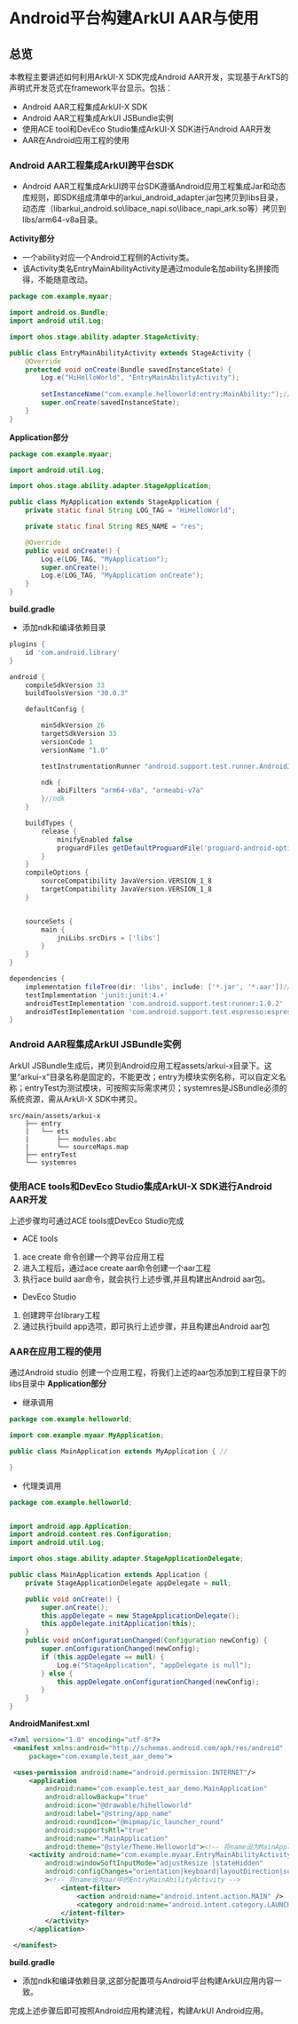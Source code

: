 # Android平台构建ArkUI AAR与使用

## 总览
本教程主要讲述如何利用ArkUI-X SDK完成Android AAR开发，实现基于ArkTS的声明式开发范式在framework平台显示。包括：

* Android AAR工程集成ArkUI-X SDK
* Android AAR工程集成ArkUI JSBundle实例
* 使用ACE tool和DevEco Studio集成ArkUI-X SDK进行Android AAR开发
* AAR在Android应用工程的使用
### Android AAR工程集成ArkUI跨平台SDK
* Android AAR工程集成ArkUI跨平台SDK遵循Android应用工程集成Jar和动态库规则，即SDK组成清单中的arkui_android_adapter.jar包拷贝到libs目录，动态库（libarkui_android.so\libace_napi.so\libace_napi_ark.so等）拷贝到libs/arm64-v8a目录。

**Activity部分**
* 一个ability对应一个Android工程侧的Activity类。
* 该Activity类名EntryMainAbilityActivity是通过module名加ability名拼接而得，不能随意改动。
```java
package com.example.myaar;

import android.os.Bundle;
import android.util.Log;

import ohos.stage.ability.adapter.StageActivity;

public class EntryMainAbilityActivity extends StageActivity {
    @Override
    protected void onCreate(Bundle savedInstanceState) {
        Log.e("HiHelloWorld", "EntryMainAbilityActivity");
        
        setInstanceName("com.example.helloworld:entry:MainAbility:");// ArkUI JSBundle在应用工程assets/js中存放的目录名（即模块实例名）。
        super.onCreate(savedInstanceState);
    }
}
```
**Application部分**
``` java
package com.example.myaar;

import android.util.Log;

import ohos.stage.ability.adapter.StageApplication;

public class MyApplication extends StageApplication {
    private static final String LOG_TAG = "HiHelloWorld";

    private static final String RES_NAME = "res";

    @Override
    public void onCreate() {
        Log.e(LOG_TAG, "MyApplication");
        super.onCreate();
        Log.e(LOG_TAG, "MyApplication onCreate");
    }
}
```
**build.gradle**
*  添加ndk和编译依赖目录
```gradle
plugins {
    id 'com.android.library'
}

android {
    compileSdkVersion 33
    buildToolsVersion "30.0.3"

    defaultConfig {

        minSdkVersion 26
        targetSdkVersion 33
        versionCode 1
        versionName "1.0"

        testInstrumentationRunner "android.support.test.runner.AndroidJUnitRunner"

        ndk {
            abiFilters "arm64-v8a", "armeabi-v7a"
        }//ndk
    }

    buildTypes {
        release {
            minifyEnabled false
            proguardFiles getDefaultProguardFile('proguard-android-optimize.txt'), 'proguard-rules.pro'
        }
    }
    compileOptions {
        sourceCompatibility JavaVersion.VERSION_1_8
        targetCompatibility JavaVersion.VERSION_1_8
    }


    sourceSets {
        main {
            jniLibs.srcDirs = ['libs']
        }
    }
}

dependencies {
    implementation fileTree(dir: 'libs', include: ['*.jar', '*.aar'])//编译依赖目录
    testImplementation 'junit:junit:4.+'
    androidTestImplementation 'com.android.support.test:runner:1.0.2'
    androidTestImplementation 'com.android.support.test.espresso:espresso-core:3.0.2'
}

```
### Android AAR程集成ArkUI JSBundle实例
ArkUI JSBundle生成后，拷贝到Android应用工程assets/arkui-x目录下。这里“arkui-x”目录名称是固定的，不能更改；entry为模块实例名称，可以自定义名称；entryTest为测试模块，可按照实际需求拷贝；systemres是JSBundle必须的系统资源，需从ArkUI-X SDK中拷贝。

```
src/main/assets/arkui-x
    ├── entry
    |   └── ets
    |       ├── modules.abc
    |       └── sourceMaps.map
    ├── entryTest
    └── systemres
```

### 使用ACE tools和DevEco Studio集成ArkUI-X SDK进行Android AAR开发
上述步骤均可通过ACE tools或DevEco Studio完成
* ACE tools
1. ace create 命令创建一个跨平台应用工程
2. 进入工程后，通过ace create aar命令创建一个aar工程
3. 执行ace build aar命令，就会执行上述步骤,并且构建出Android aar包。
* DevEco Studio
1. 创建跨平台library工程
2. 通过执行build app选项，即可执行上述步骤，并且构建出Android aar包
### AAR在应用工程的使用

通过Android studio 创建一个应用工程，将我们上述的aar包添加到工程目录下的libs目录中
**Application部分**
* 继承调用
```java
package com.example.helloworld;

import com.example.myaar.MyApplication;

public class MainApplication extends MyApplication { //

}
```
* 代理类调用
```java
package com.example.helloworld;


import android.app.Application;
import android.content.res.Configuration;
import android.util.Log;

import ohos.stage.ability.adapter.StageApplicationDelegate;

public class MainApplication extends Application {
    private StageApplicationDelegate appDelegate = null;

    public void onCreate() {
        super.onCreate();
        this.appDelegate = new StageApplicationDelegate();
        this.appDelegate.initApplication(this);
    }
    public void onConfigurationChanged(Configuration newConfig) {
        super.onConfigurationChanged(newConfig);
        if (this.appDelegate == null) {
            Log.e("StageApplication", "appDelegate is null");
        } else {
            this.appDelegate.onConfigurationChanged(newConfig);
        }
    }
}
```
**AndroidManifest.xml**
```xml
<?xml version="1.0" encoding="utf-8"?>
 <manifest xmlns:android="http://schemas.android.com/apk/res/android"
     package="com.example.test_aar_demo">

 <uses-permission android:name="android.permission.INTERNET"/>
     <application
         android:name="com.example.test_aar_demo.MainApplication"
         android:allowBackup="true"
         android:icon="@drawable/hihelloworld"
         android:label="@string/app_name"
         android:roundIcon="@mipmap/ic_launcher_round"
         android:supportsRtl="true"
         android:name=".MainApplication"
         android:theme="@style/Theme.Helloworld"><!-- 将name设为MainApplication-->
     <activity android:name="com.example.myaar.EntryMainAbilityActivity" 
         android:windowSoftInputMode="adjustResize |stateHidden"
         android:configChanges="orientation|keyboard|layoutDirection|screenSize|uiMode|smallestScreenSize"
         ><!-- 将name设为aar中的EntryMainAbilityActivity -->
             <intent-filter>
                 <action android:name="android.intent.action.MAIN" />
                 <category android:name="android.intent.category.LAUNCHER" />
             </intent-filter>
         </activity>
     </application>

 </manifest>
```
**build.gradle**
* 添加ndk和编译依赖目录,这部分配置项与Android平台构建ArkUI应用内容一致。

完成上述步骤后即可按照Android应用构建流程，构建ArkUI Android应用。